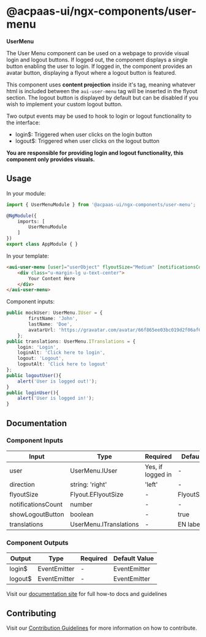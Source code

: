 # @acpaas-ui/ngx-components/user-menu

**UserMenu**

The User Menu component can be used on a webpage to provide visual login and logout buttons.
If logged out, the component displays a single button enabling the user to login.
If logged in, the component provides an avatar button, displaying a flyout where a logout button is featured.

This component uses **content projection** inside it's tag, meaning whatever html is included
between the `aui-user-menu` tag will be inserted in the flyout section. The logout button is displayed
by default but can be disabled if you wish to implement your custom logout button.

Two output events may be used to hook to login or logout functionality to the interface:
- login$: Triggered when user clicks on the login button
- logout$: Triggered when user clicks on the logout button

**You are responsible for providing login and logout functionality, this component only provides visuals.**

## Usage

In your module:

```typescript
import { UserMenuModule } from '@acpaas-ui/ngx-components/user-menu';

@NgModule({
    imports: [
        UserMenuModule
    ]
})
export class AppModule { }
```

In your template:
````html
<aui-user-menu [user]="userObject" flyoutSize="Medium" [notificationsCount]="100" (logout$)="logoutUser()" (login$)="loginUser()" [translations]="translations">
    <div class="u-margin-lg u-text-center">
        Your Content Here
    </div>
</aui-user-menu>
````

Component inputs:
````typescript
public mockUser: UserMenu.IUser = {
		firstName: 'John',
		lastName: 'Doe',
		avatarUrl: 'https://gravatar.com/avatar/66f865ee03bc019d2f06af6ec0c434ce?s=200'
	};
public translations: UserMenu.ITranslations = {
    login: 'Login',
    loginAlt: 'Click here to login',
    logout: 'Logout',
    logoutAlt: 'Click here to logout'
};
public logoutUser(){
    alert('User is logged out!');
}
public loginUser(){
    alert('User is logged in!');
}
````

## Documentation

### Component Inputs

| Input              | Type                     | Required          | Default Value    |
|--------------------|--------------------------|-------------------|------------------|
| user               | UserMenu.IUser           | Yes, if logged in | -                |
| direction          | string: 'right' | 'left' | -                 | 'right'          |
| flyoutSize         | Flyout.EFlyoutSize       | -                 | FlyoutSize.Small |
| notificationsCount | number                   | -                 | -                |
| showLogoutButton   | boolean                  | -                 | true             |
| translations       | UserMenu.ITranslations   | -                 | EN labels        |

### Component Outputs

| Output  | Type               | Required | Default Value |
|---------|--------------------|----------|---------------|
| login$  | EventEmitter<void> | -        | EventEmitter  |
| logout$ | EventEmitter<void> | -        | EventEmitter  |

Visit our [documentation site](https://acpaas-ui.digipolis.be/) for full how-to docs and guidelines

## Contributing

Visit our [Contribution Guidelines](./contribute.md) for more information on how to contribute.
